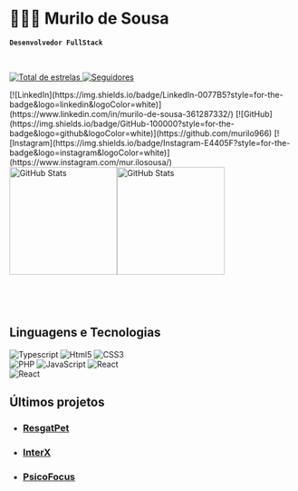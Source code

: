 # 👩🏻‍💻 Murilo de Sousa 
**` Desenvolvedor FullStack `**

</br>
<p align="left">
    <a href="https://github.com/murilo966?tab=repositories&sort=stargazers">
        <img 
            alt="Total de estrelas" 
            title="Total de estrelas GitHub" 
            src="https://custom-icon-badges.demolab.com/github/stars/murilo966?color=55960c&style=for-the-badge&labelColor=488207&logo=star&label=estrelas"
        />
    </a>
    <a href="https://github.com/murilo966?tab=followers">
        <img 
            alt="Seguidores" 
            title="Me siga no GitHub" 
            src="https://custom-icon-badges.demolab.com/github/followers/murilo966?color=236ad3&labelColor=1155ba&style=for-the-badge&logo=github&label=Seguidores&logoColor=white"
        />
    </a>
</p>
[![LinkedIn](https://img.shields.io/badge/LinkedIn-0077B5?style=for-the-badge&logo=linkedin&logoColor=white)](https://www.linkedin.com/in/murilo-de-sousa-361287332/)
[![GitHub](https://img.shields.io/badge/GitHub-100000?style=for-the-badge&logo=github&logoColor=white)](https://github.com/murilo966)
[![Instagram](https://img.shields.io/badge/Instagram-E4405F?style=for-the-badge&logo=instagram&logoColor=white)](https://www.instagram.com/mur.ilosousa/)</br>


<div style="display: flex; flex-direction: row; flex-wrap: wrap; padding-bottom: 60px;">
    <img alt="GitHub Stats" height="190" src="https://github-readme-stats.vercel.app/api?username=murilo966&show_icons=true&theme=tokyonight&include_all_commits=true&locale=pt-br"/>
    <img alt="GitHub Stats" height="190" src="https://github-readme-stats.vercel.app/api/top-langs/?username=murilo966&layout=compact&theme=tokyonight&include_all_commits=true&locale=pt-br&langs_count=6"/>
</div>




## Linguagens e Tecnologias
![Typescript](https://img.shields.io/badge/TypeScript-007ACC?style=for-the-badge&logo=typescript&logoColor=white)
![Html5](https://img.shields.io/badge/HTML5-E34F26?style=for-the-badge&logo=html5&logoColor=white)
![CSS3](https://img.shields.io/badge/CSS3-1572B6?style=for-the-badge&logo=css3&logoColor=white)</br>
![PHP](https://img.shields.io/badge/PHP-777BB4?style=for-the-badge&logo=php&logoColor=white)
![JavaScript](https://img.shields.io/badge/JavaScript-F7DF1E?style=for-the-badge&logo=javascript&logoColor=black)
![React](https://img.shields.io/badge/React-20232A?style=for-the-badge&logo=react&logoColor=61DAFB)</br>
![React](https://img.shields.io/badge/MySQL-00000F?style=for-the-badge&logo=mysql&logoColor=white)

## Últimos projetos
- ### [ResgatPet](https://github.com/murilo966/ResgatPet?tab=readme-ov-file)
- ### [InterX](https://github.com/clerisonbueno/senacapp)
- ### [PsicoFocus](https://github.com/murilo966/PsicoFocus)

